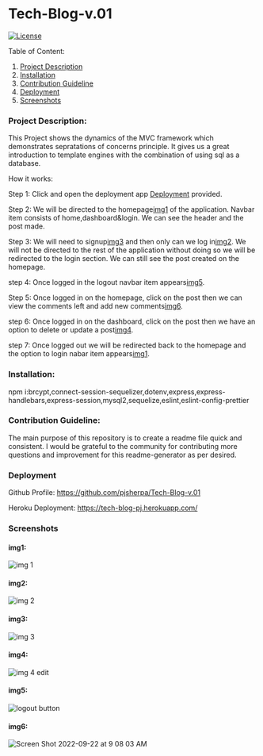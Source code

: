 # Tech-Blog-v.01 
[![License](https://img.shields.io/badge/license-mit-blue.svg)](https://opensource.org/licenses/mit)
  
  Table of Content:
  1. [Project Description](#Project-Description)
  2. [Installation](#Installation)
  3. [Contribution Guideline](#Contribution-Guideline)
  4. [Deployment](#Deployment)
  5. [Screenshots](#Screenshots)

### Project Description:

This Project shows the dynamics of the MVC framework which demonstrates sepratations of concerns principle. It gives us a great introduction to template engines with the combination of using sql as a database.

How it works:

Step 1: Click and open the deployment app [Deployment](#Deployment) provided.

Step 2: We will be directed to the homepage[img1](#img1) of the application. Navbar item consists of home,dashboard&login. We can see the header and the post made.

Step 3: We will need to signup[img3](#img3) and then only can we log in[img2](#img2). We will not be directed to the rest of the application without doing so we will be redirected to the login section. We can still see the post created on the homepage. 

step 4: Once logged in the logout navbar item appears[img5](#img5).

Step 5: Once logged in on the homepage, click on the post then we can view the comments left and add new comments[img6](#img6).

step 6: Once logged in on the dashboard, click on the post then we have an option to delete or update a post[img4](#img4).

step 7: Once logged out we will be redirected back to the homepage and the option to login nabar item appears[img1](#img1).


### Installation:
npm i:brcypt,connect-session-sequelizer,dotenv,express,express-handlebars,express-session,mysql2,sequelize,eslint,eslint-config-prettier

### Contribution Guideline:

The main purpose of this repository is to create a readme file quick and consistent. I would be grateful to the community for contributing more questions and improvement for this readme-generator as per desired.

### Deployment

Github Profile:
https://github.com/pjsherpa/Tech-Blog-v.01

Heroku Deployment:
https://tech-blog-pj.herokuapp.com/

### Screenshots

#### img1: 

![img 1](https://user-images.githubusercontent.com/105903416/191796106-4fd5d914-2a3d-4a8b-88a1-79ffe0ea320e.png)

#### img2: 

![img 2](https://user-images.githubusercontent.com/105903416/191796147-d19fe3f4-6aad-4476-a8eb-3df213084dab.png)

#### img3: 

![img 3](https://user-images.githubusercontent.com/105903416/191796188-e5dcee6e-b407-4709-8077-106fe4038dac.png)

#### img4:

![img 4 edit](https://user-images.githubusercontent.com/105903416/191796243-6ddeaa03-1012-4a24-b427-b6c8fcf60ad1.png)

#### img5:

![logout button](https://user-images.githubusercontent.com/105903416/191797139-38329ea3-474d-4577-a3aa-74a7b4fb6dcc.png)

#### img6:

![Screen Shot 2022-09-22 at 9 08 03 AM](https://user-images.githubusercontent.com/105903416/191797587-c5ed8a15-c720-45d3-b5b7-553a915f6616.png)

